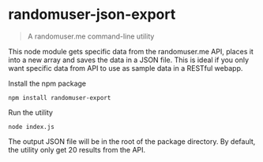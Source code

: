 # randomuser-json-export

> A randomuser.me command-line utility

This node module gets specific data from the randomuser.me API, places it into a new array 
and saves the data in a JSON file. This is ideal if you only want specific data from API to
use as sample data in a RESTful webapp.

Install the npm package
```shell
npm install randomuser-export
```

Run the utility
```shell
node index.js
```

The output JSON file will be in the root of the package directory. By default, the utility only get 20 results from the API.